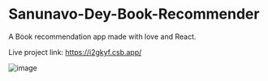 # Sanunavo-Dey-Book-Recommender
 A Book recommendation app made with love and React.

Live project link: https://i2gkyf.csb.app/

![image](https://user-images.githubusercontent.com/89309027/187778532-43ac3019-828a-4c4f-bb99-5bc639b7fcea.png)
